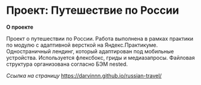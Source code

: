 # Проект: Путешествие по России



**О проекте**

Проект о путешествии по России. Работа выполнена в рамках практики по модулю с адаптивной версткой на Яндекс.Практикуме.
Одностраничный лендинг, который адаптирован под мобильные устройства. Используется флексбокс, гриды и медиазапросы. Файловая структура организована согласно БЭМ nested.

*Ссылка на страницу*
https://darvinnn.github.io/russian-travel/